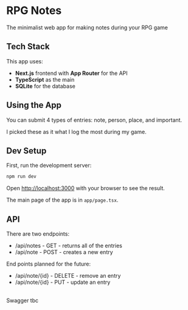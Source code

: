 <!-- todo shields -->
# RPG Notes
The minimalist web app for making notes during your RPG game

## Tech Stack
This app uses:
- **Next.js** frontend with **App Router** for the API
- **TypeScript** as the main
- **SQLite** for the database

## Using the App
You can submit 4 types of entries: note, person, place, and important.

I picked these as it what I log the most during my game.

## Dev Setup

First, run the development server:

```bash
npm run dev
```

Open [http://localhost:3000](http://localhost:3000) with your browser to see the result.

The main page of the app is in `app/page.tsx`. 

## API

There are two endpoints:
- /api/notes - GET - returns all of the entries
- /api/note - POST - creates a new entry

End points planned for the future:
- /api/note/{id} - DELETE - remove an entry
- /api/note/{id} - PUT - update an entry

<br />Swagger tbc
